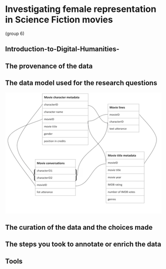 # **Investigating female representation in Science Fiction movies**
(group 6)
##  Introduction-to-Digital-Humanities-


## The provenance of the data
## The data model used for the research questions

<p align="center">
  <img width="800" src="data_model_image.png" alt="Figure 1:  A model of the data that will be used in this research.">
</p>


## The curation of the data and the choices made
## The steps you took to annotate or enrich the data
## Tools 
